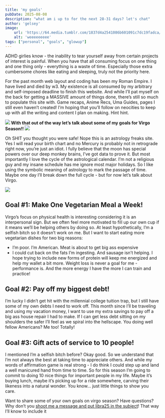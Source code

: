 ```yaml
---
title: 'my goals'
pubDate: 2025-08-08
description: "what am i up to for the next 28-31 days? let's chat"
author: 'gelsey'
image:
    url: 'https://64.media.tumblr.com/1837d4a2541086b601091c7dc19fadca/dd07221c5a61deb1-c8/s400x600/b76fd49cecc3bd4b12a03c697d688882a05b5bbc.gif'
    alt: 'weeeeeeeee'
tags: ["personal", "goals", "glowup"]
---
```


ADHD girlies know - the inability to tear yourself away from certain projects of interest is painful. When you have that all consuming focus on one thing and one thing only - everything is a waste of time. Especially those extra cumbersome chores like eating and sleeping, truly not the priority here. 

For the past month web layout and coding has been my Roman Empire. I have lived and died by w3. My existence is all consumed by my arbitrary and self-imposed deadline to finish this website. And while I’ll pat myself on the back for getting a MASSIVE amount of things done, there’s still so much to populate this site with. Game recaps, Anime Recs, Uma Guides, pages I still even haven’t created! I’m hoping that you’ll follow on neocities to keep up with all the writing and content I plan on making. Hint hint.


<div class="flexbox"><img src="https://graphic.neocities.org/virgo_bottle.gif"><b> With that out of the way let’s talk about some of my goals for Virgo Season!! </b><img src="https://graphic.neocities.org/virgo_bottle.gif"></div>

Oh SHIT you thought you were safe! Nope this is an astrology freaks site. Yes I will read your birth chart and no Mercury is probably not in retrograde right now, you’re just an idiot. I fully believe that the moon has special powers over our deep monkey brains, I’ve got data to prove it. But most importantly I love the cycle of the astrological calendar. I’m not a religious guy and my insane schedule has me ignore most major holidays. So I like using the symbolic meaning of astrology to mark the passage of time. Maybe one day I’ll break down the full cycle - but for now let’s talk about Virgo. 


![](https://i.pinimg.com/1200x/98/ef/c2/98efc2b22b6ad9655a70d96ae84922e2.jpg)


## Goal #1: Make One Vegetarian Meal a Week! 
Virgo’s focus on physical health is interesting considering it is an interpersonal sign. But we often feel more motivated to fill up our own cup if it means we’ll be helping others by doing so. At least hypothetically, I’m a selfish bitch so it doesn’t work on me. But I want to start eating more vegetarian dishes for two big reasons:
- I’m poor. I’m American. Meat is about to get big ass expensive 
- I could cut back on the fats I’m ingesting. And sausage isn’t helping. 
I hope trying to include new forms of protein will keep me energized and help my wallet a bit more. Weight loss is never a goal for me - performance is. And the more energy I have the more I can train and practice! 

## Goal #2: Pay off my biggest debt! 
I’m lucky I didn’t get hit with the millennial college tuition trap, but I still have some of my own debts I need to work off. This month since I’ll be traveling and using my vacation money, I want to use my extra savings to pay off a big ass house repair I had to make. If I can get less debt sitting on my shoulders the safer I’ll feel as we spiral into the hellscape. You doing well fellow Americans? Me too! Totally! 

## Goal #3: Gift acts of service to 10 people!
I mentioned I’m a selfish bitch before? Okay good. So we understand that I’m not always the best at taking time to appreciate others. And while my words of affirmation game is real strong - I do think I could step up and land a well manicured hand from time to time. So for this season I’m going to commit to doing 10 nice things for important people in my life. Maybe it’s buying lunch, maybe it’s picking up for a ride somewhere, carving their likeness into a natural wonder. You know… just little things to show you care. 

Want to share some of your own goals on virgo season? Have questions? Why don’t you [shoot me a message and put libra25 in the subject](https://users3.smartgb.com/g/g.php?a=s&i=g36-39145-c7)! That way I’ll know to include it 